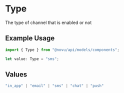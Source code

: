 # Type

The type of channel that is enabled or not

## Example Usage

```typescript
import { Type } from "@novu/api/models/components";

let value: Type = "sms";
```

## Values

```typescript
"in_app" | "email" | "sms" | "chat" | "push"
```